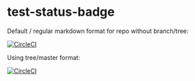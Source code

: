 # test-status-badge


Default / regular markdown format for repo without branch/tree: 

[![CircleCI](https://circleci.com/gh/HennaAbbas/test-status-badge.svg?style=svg)](https://circleci.com/gh/HennaAbbas/test-status-badge)


Using tree/master format: 

[![CircleCI](https://circleci.com/gh/HennaAbbas/test-status-badge/tree/master.svg?style=svg)](https://circleci.com/gh/HennaAbbas/test-status-badge/tree/master)

